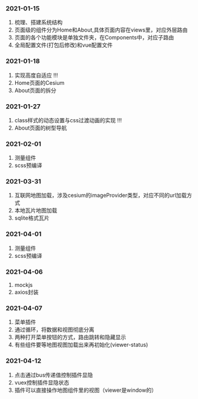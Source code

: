 ### 2021-01-15
1. 梳理、搭建系统结构
2. 页面级的组件分为Home和About,具体页面内容在views里，对应外层路由
3. 页面的各个功能模块是单独文件夹，在Components中，对应子路由
4. 全局配置文件(打包后修改)和vue配置文件

### 2021-01-18
1. 实现高度自适应 !!!
2. Home页面的Cesium
3. About页面的拆分

### 2021-01-27
1. class样式的动态设置与css过渡动画的实现 !!!
2. About页面的树型导航

### 2021-02-01
1. 测量组件
2. scss预编译

### 2021-03-31
1. 互联网地图加载，涉及cesium的imageProvider类型，对应不同的url加载方式
2. 本地瓦片地图加载
3. sqlite格式瓦片

### 2021-04-01
1. 测量组件
2. scss预编译

### 2021-04-06
1. mockjs
2. axios封装

### 2021-04-07
1. 菜单插件
2. 通过循环，将数据和视图彻底分离
3. 两种打开菜单按钮的方式，路由跳转和隐藏显示
4. 有些组件要等地图视图加载出来再初始化(viewer-status)

### 2021-04-12
1. 点击通过bus传递值控制插件显隐
2. vuex控制插件显隐状态
3. 插件可以直接操作地图组件里的视图（viewer是window的）